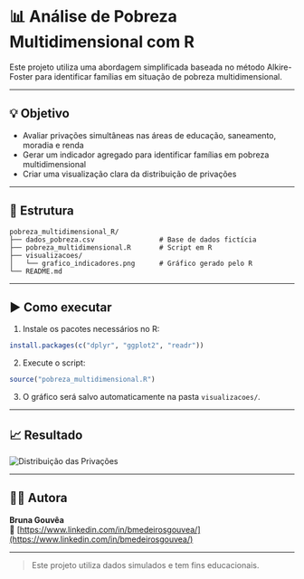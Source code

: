 # 📊 Análise de Pobreza Multidimensional com R

Este projeto utiliza uma abordagem simplificada baseada no método Alkire-Foster para identificar famílias em situação de pobreza multidimensional.

---

## 💡 Objetivo

- Avaliar privações simultâneas nas áreas de educação, saneamento, moradia e renda
- Gerar um indicador agregado para identificar famílias em pobreza multidimensional
- Criar uma visualização clara da distribuição de privações

---

## 📁 Estrutura

```
pobreza_multidimensional_R/
├── dados_pobreza.csv                # Base de dados fictícia
├── pobreza_multidimensional.R       # Script em R
├── visualizacoes/
│   └── grafico_indicadores.png      # Gráfico gerado pelo R
└── README.md
```

---

## ▶️ Como executar

1. Instale os pacotes necessários no R:

```r
install.packages(c("dplyr", "ggplot2", "readr"))
```

2. Execute o script:

```r
source("pobreza_multidimensional.R")
```

3. O gráfico será salvo automaticamente na pasta `visualizacoes/`.

---

## 📈 Resultado

![Distribuição das Privações](visualizacoes/grafico_indicadores.png)

---

## 🙋‍♀️ Autora

**Bruna Gouvêa**  
🔗 [https://www.linkedin.com/in/bmedeirosgouvea/](https://www.linkedin.com/in/bmedeirosgouvea/)

---

> Este projeto utiliza dados simulados e tem fins educacionais.
